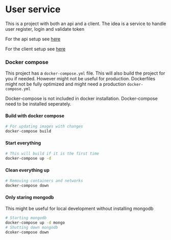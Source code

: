 # User service
This is a project with both an api and a client. The idea is a service to handle user register, login and validate token

For the api setup see [here](server/README.md)

For the client setup see [here](client/README.md)

### Docker compose
This project has a `docker-compose.yml` file. This will also build the project for you if needed. However might not be useful for production. Dockerfiles might not be fully optimized and might need a production `docker-compose.yml`

Docker-compose is not included in docker installation. Docker-compose need to be installed seperately.

#### Build with docker compose
```bash
# For updating images with changes
docker-compose build
```
#### Start everything
```bash
# This will build if it is the first time
docker-compose up -d
```
#### Clean everything up
```bash
# Removing containers and networks
docker-compose down
```
#### Only staring mongodb
This might be useful for local development without installing mongodb
```bash
# Starting mongodb
docker-compose up -d mongo
# Shutting down mongodb
dcoker-compose down
```